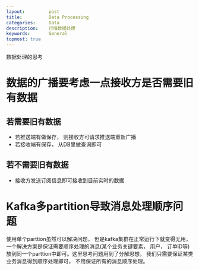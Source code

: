 ```yaml
---
layout:     	post
title:      	Data Processing
categories: 	Data
description:   	行情数据处理
keywords: 		General
topmost: true
---
```


数据处理的思考

# 数据的广播要考虑一点接收方是否需要旧有数据 

## 若需要旧有数据

- 若推送端有做保存， 则接收方可请求推送端重新广播
- 若接收端有保存， 从DB里做查询即可

## 若不需要旧有数据

-  接收方发送订阅信息即可接收到目前实时的数据

# Kafka多partition导致消息处理顺序问题

使用单个parttion虽然可以解决问题， 但是kafka集群在正常运行下就变得无用， 一个解决方案是保证需要顺序处理的消息(某个业务关键要素， 用户， 订单ID等)放到同一个parttion中即可。这里思考问题用到了分解思想， 我们只需要保证某类业务消息得到顺序处理即可， 不用保证所有的消息顺序处理。